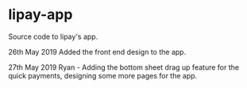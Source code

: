 # lipay-app
Source code to lipay's app.

26th May 2019
Added the front end design to the app.

27th May 2019
Ryan - Adding the bottom sheet drag up feature for the quick payments, designing some more pages for the app.
